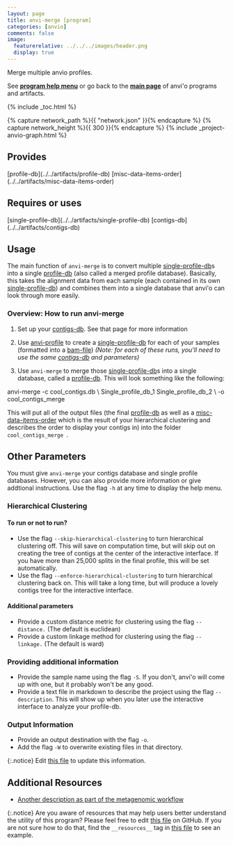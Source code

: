 ```yaml
---
layout: page
title: anvi-merge [program]
categories: [anvio]
comments: false
image:
  featurerelative: ../../../images/header.png
  display: true
---
```


Merge multiple anvio profiles.

See **[program help menu](../../../vignette#anvi-merge)** or go back to the **[main page](../../)** of anvi'o programs and artifacts.


{% include _toc.html %}
<div id="svg" class="subnetwork"></div>
{% capture network_path %}{{ "network.json" }}{% endcapture %}
{% capture network_height %}{{ 300 }}{% endcapture %}
{% include _project-anvio-graph.html %}


## Provides

<p style="text-align: left" markdown="1"><span class="artifact-p">[profile-db](../../artifacts/profile-db)</span> <span class="artifact-p">[misc-data-items-order](../../artifacts/misc-data-items-order)</span></p>

## Requires or uses

<p style="text-align: left" markdown="1"><span class="artifact-r">[single-profile-db](../../artifacts/single-profile-db)</span> <span class="artifact-r">[contigs-db](../../artifacts/contigs-db)</span></p>

## Usage


The main function of `anvi-merge` is to convert multiple <span class="artifact-n">[single-profile-db](/software/anvio/help/main/artifacts/single-profile-db)</span>s into a single <span class="artifact-n">[profile-db](/software/anvio/help/main/artifacts/profile-db)</span> (also called a merged profile database). Basically, this takes the alignment data from each sample (each contained in its own <span class="artifact-n">[single-profile-db](/software/anvio/help/main/artifacts/single-profile-db)</span>) and combines them into a single database that anvi'o can look through more easily. 

### Overview: How to run anvi-merge

1. Set up your <span class="artifact-n">[contigs-db](/software/anvio/help/main/artifacts/contigs-db)</span>. See that page for more information

1. Use <span class="artifact-n">[anvi-profile](/software/anvio/help/main/programs/anvi-profile)</span> to create a <span class="artifact-n">[single-profile-db](/software/anvio/help/main/artifacts/single-profile-db)</span> for each of your samples (formatted into a <span class="artifact-n">[bam-file](/software/anvio/help/main/artifacts/bam-file)</span>) *(Note: for each of these runs, you'll need to use the same <span class="artifact-n">[contigs-db](/software/anvio/help/main/artifacts/contigs-db)</span> and parameters)*

1. Use `anvi-merge` to merge those <span class="artifact-n">[single-profile-db](/software/anvio/help/main/artifacts/single-profile-db)</span>s into a single database, called a <span class="artifact-n">[profile-db](/software/anvio/help/main/artifacts/profile-db)</span>. This will look something like the following:

<div class="codeblock" markdown="1">
anvi&#45;merge &#45;c cool_contigs.db \
            Single_profile_db_1 Single_profile_db_2 \
            &#45;o cool_contigs_merge
</div>
                    
This will put all of the output files (the final <span class="artifact-n">[profile-db](/software/anvio/help/main/artifacts/profile-db)</span> as well as a <span class="artifact-n">[misc-data-items-order](/software/anvio/help/main/artifacts/misc-data-items-order)</span> which is the result of your hierarchical clustering and describes the order to display your contigs in) into the folder `cool_contigs_merge `.
    

## Other Parameters

You must give `anvi-merge` your contigs database and single profile databases. However, you can also provide more information or give addtional instructions. Use the flag `-h` at any time to display the help menu.

### Hierarchical Clustering 

#### To run or not to run? 
* Use the flag `--skip-hierarchical-clustering` to turn hierarchical clustering off. This will save on computation time, but will skip out on creating the tree of contigs at the center of the interactive interface. If you have more than 25,000 splits in the final profile, this will be set automatically. 
* Use the flag `--enforce-hierarchical-clustering` to turn hierarchical clustering back on. This will take a long time, but will produce a lovely contigs tree for the interactive interface. 

#### Additional parameters
* Provide a custom distance metric for clustering using the flag `--distance.` (The default is euclidean)
* Provide a custom linkage method for clustering using the flag `--linkage.` (The default is ward)

### Providing additional information
* Provide the sample name using the flag `-S`. If you don't, anvi'o will come up with one, but it probably won't be any good. 
* Provide a text file in markdown to describe the project using the flag `--description`. This will show up when you later use the interactive interface to analyze your profile-db. 

### Output Information
* Provide an output destination with the flag `-o`.
* Add the flag `-W` to overwrite existing files in that directory. 


{:.notice}
Edit [this file](https://github.com/merenlab/anvio/tree/master/anvio/docs/programs/anvi-merge.md) to update this information.


## Additional Resources


* [Another description as part of the metagenomic workflow](http://merenlab.org/2016/06/22/anvio-tutorial-v2/#anvi-profile)


{:.notice}
Are you aware of resources that may help users better understand the utility of this program? Please feel free to edit [this file](https://github.com/merenlab/anvio/tree/master/bin/anvi-merge) on GitHub. If you are not sure how to do that, find the `__resources__` tag in [this file](https://github.com/merenlab/anvio/blob/master/bin/anvi-interactive) to see an example.
